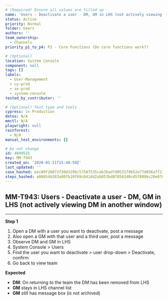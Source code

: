 ```yaml
---
# (Required) Ensure all values are filled up
name: 'Users - Deactivate a user - DM, GM in LHS (not actively viewing DM in another window)'
status: Active
priority: Normal
folder: Users
authors: ''
team_ownership:
  - Channels
priority_p1_to_p4: P2 - Core Functions (Do core functions work?)

# (Optional)
location: System Console
component: null
tags: []
labels:
  - User-Management
  - cy-prod
  - se-prod
  - system-console
tested_by_contributor: ''

# (Optional) Test type and tools
cypress: in Production
detox: N/A
mmctl: N/A
playwright: null
rainforest:
  - N/A
manual_test_environments: []

# Do not change
id: 4049515
key: MM-T943
created_on: '2020-01-21T15:48:59Z'
last_updated: ''
case_hashed: eec89f26072f30d329bc57587535cab3badfd0531f9b52e77d856aff2fd1b5249b7066f60f0de9959ba96e63ac2f91cd
steps_hashed: a08854b383a80fb10f09c041dd2ab853bd878562d0cd5f889bc20e87d08a86e2147fe9d66a22288846bfc49d32e1412e
---
```


<!-- (Auto-generated) Based on frontmatter's "key" and "name" -->

## MM-T943: Users - Deactivate a user - DM, GM in LHS (not actively viewing DM in another window)

---

**Step 1**

1. Open a DM with a user you want to deactivate, post a message
2. Also open a GM with that user and a third user, post a message
3. Observe DM and GM in LHS
4. System Console > Users
5. Find the user you want to deactivate > user drop-down > Deactivate, confirm
6. Go back to view team

**Expected**

- **DM**: On returning to the team the DM has been removed from LHS
- **GM** stays in LHS channel list
- **GM** still has message box (is not archived)
